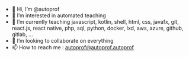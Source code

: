 - 👋 Hi, I’m @autoprof
- 👀 I’m interested in automated teaching
- 🌱 I’m currently teaching javascript, kotlin, shell, html, css, javafx, git, react.js, react native, php, sql, python, docker, lxd, aws, azure, github, gitlab, ...
- 💞️ I’m looking to collaborate on everything
- 📫 How to reach me : autoprof@autoprof.autoprof

<!---
autoprof/autoprof is a ✨ special ✨ repository because its `README.md` (this file) appears on your GitHub profile.
You can click the Preview link to take a look at your changes.
--->
